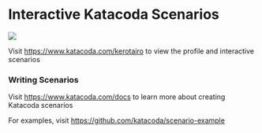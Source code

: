 # Interactive Katacoda Scenarios

[![](http://shields.katacoda.com/katacoda/kerotairo/count.svg)](https://www.katacoda.com/kerotairo "Get your profile on Katacoda.com")

Visit https://www.katacoda.com/kerotairo to view the profile and interactive scenarios

### Writing Scenarios
Visit https://www.katacoda.com/docs to learn more about creating Katacoda scenarios

For examples, visit https://github.com/katacoda/scenario-example

